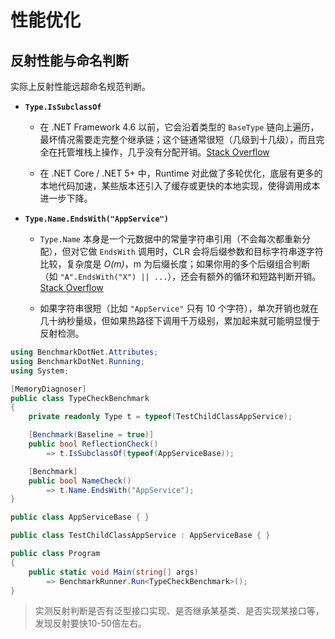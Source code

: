 # 性能优化




## 反射性能与命名判断

实际上反射性能远超命名规范判断。
- **`Type.IsSubclassOf`**
    
    - 在 .NET Framework 4.6 以前，它会沿着类型的 `BaseType` 链向上遍历，最坏情况需要走完整个继承链；这个链通常很短（几级到十几级），而且完全在托管堆栈上操作，几乎没有分配开销。​[Stack Overflow](https://stackoverflow.com/questions/48866564/is-type-issubclassoftype-othertype-cached-or-do-i-have-to-do-that-myself?utm_source=chatgpt.com)
        
    - 在 .NET Core / .NET 5+ 中，Runtime 对此做了多轮优化，底层有更多的本地代码加速，某些版本还引入了缓存或更快的本地实现，使得调用成本进一步下降。
        
- **`Type.Name.EndsWith("AppService")`**
    
    - `Type.Name` 本身是一个元数据中的常量字符串引用（不会每次都重新分配），但对它做 `EndsWith` 调用时，CLR 会将后缀参数和目标字符串逐字符比较，复杂度是 _O(m)_，m 为后缀长度；如果你用的多个后缀组合判断（如 `"A".EndsWith("X") || ...`），还会有额外的循环和短路判断开销。​[Stack Overflow](https://stackoverflow.com/questions/37338620/which-one-is-faster-regex-or-endswith?utm_source=chatgpt.com)
        
    - 如果字符串很短（比如 `"AppService"` 只有 10 个字符），单次开销也就在几十纳秒量级，但如果热路径下调用千万级别，累加起来就可能明显慢于反射检测。

```cs
using BenchmarkDotNet.Attributes;
using BenchmarkDotNet.Running;
using System;

[MemoryDiagnoser]
public class TypeCheckBenchmark
{
    private readonly Type t = typeof(TestChildClassAppService);

    [Benchmark(Baseline = true)]
    public bool ReflectionCheck() 
        => t.IsSubclassOf(typeof(AppServiceBase));

    [Benchmark]
    public bool NameCheck() 
        => t.Name.EndsWith("AppService");
}

public class AppServiceBase { }

public class TestChildClassAppService : AppServiceBase { }

public class Program
{
    public static void Main(string[] args)
        => BenchmarkRunner.Run<TypeCheckBenchmark>();
}
```

> 实测反射判断是否有泛型接口实现、是否继承某基类、是否实现某接口等，发现反射要快10-50倍左右。
